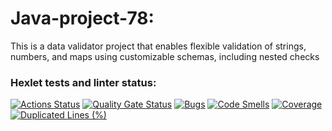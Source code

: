 # Java-project-78:
This is a data validator project that enables flexible validation of strings, numbers, and maps using customizable schemas, including nested checks

### Hexlet tests and linter status:
[![Actions Status](https://github.com/ZyrT12/java-project-78/actions/workflows/hexlet-check.yml/badge.svg)](https://github.com/ZyrT12/java-project-78/actions) [![Quality Gate Status](https://sonarcloud.io/api/project_badges/measure?project=ZyrT12_java-project-78&metric=alert_status)](https://sonarcloud.io/summary/new_code?id=ZyrT12_java-project-78) [![Bugs](https://sonarcloud.io/api/project_badges/measure?project=ZyrT12_java-project-78&metric=bugs)](https://sonarcloud.io/summary/new_code?id=ZyrT12_java-project-78) [![Code Smells](https://sonarcloud.io/api/project_badges/measure?project=ZyrT12_java-project-78&metric=code_smells)](https://sonarcloud.io/summary/new_code?id=ZyrT12_java-project-78) [![Coverage](https://sonarcloud.io/api/project_badges/measure?project=ZyrT12_java-project-78&metric=coverage)](https://sonarcloud.io/summary/new_code?id=ZyrT12_java-project-78) [![Duplicated Lines (%)](https://sonarcloud.io/api/project_badges/measure?project=ZyrT12_java-project-78&metric=duplicated_lines_density)](https://sonarcloud.io/summary/new_code?id=ZyrT12_java-project-78)
